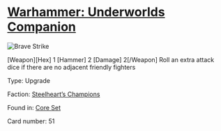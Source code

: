 # [Warhammer: Underworlds Companion](https://guidokessels.github.io/wh-underworlds)

  

![Brave Strike](https://warhammerunderworlds.com/wp-content/uploads/sites/6/2017/12/051_ENG-Brave-Strike.png)

[Weapon][Hex] 1 [Hammer] 2 [Damage] 2[/Weapon] Roll an extra attack dice if there are no adjacent friendly fighters

Type: Upgrade

Faction: [Steelheart’s Champions](https://guidokessels.github.io/wh-underworlds/factions/steelhearts-champions)

Found in: [Core Set](https://guidokessels.github.io/wh-underworlds/locations/core-set)

Card number: 51
